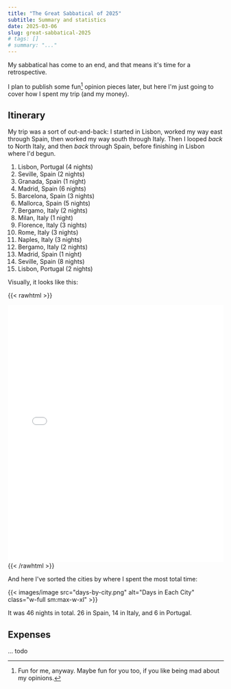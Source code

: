 ```yaml
---
title: "The Great Sabbatical of 2025"
subtitle: Summary and statistics
date: 2025-03-06
slug: great-sabbatical-2025
# tags: []
# summary: "..."
---
```


My sabbatical has come to an end, and that means it's time for a retrospective.

I plan to publish some fun[^fun] opinion pieces later, but here I'm just going to cover how I spent my trip (and my money).

## Itinerary

My trip was a sort of out-and-back: I started in Lisbon, worked my way east through Spain, then worked my way south through Italy.
Then I looped *back* to North Italy, and then *back* through Spain, before finishing in Lisbon where I'd begun.

1. Lisbon, Portugal (4 nights)
1. Seville, Spain (2 nights)
1. Granada, Spain (1 night)
1. Madrid, Spain (6 nights)
1. Barcelona, Spain (3 nights)
1. Mallorca, Spain (5 nights)
1. Bergamo, Italy (2 nights)
1. Milan, Italy (1 night)
1. Florence, Italy (3 nights)
1. Rome, Italy (3 nights)
1. Naples, Italy (3 nights)
1. Bergamo, Italy (2 nights)
1. Madrid, Spain (1 night)
1. Seville, Spain (8 nights)
1. Lisbon, Portugal (2 nights)

Visually, it looks like this:

{{< rawhtml >}}
<iframe src="/2025-eurotrip-travel-map.html" width="100%" height="600px" style="border:none;"></iframe>
{{< /rawhtml >}}

And here I've sorted the cities by where I spent the most total time:

{{< images/image src="days-by-city.png" alt="Days in Each City" class="w-full sm:max-w-xl" >}}

It was 46 nights in total. 26 in Spain, 14 in Italy, and 6 in Portugal.

## Expenses

... todo

[^fun]: Fun for me, anyway. Maybe fun for you too, if you like being mad about my opinions.